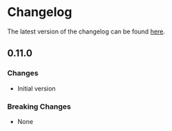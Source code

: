 # Changelog

The latest version of the changelog can be found [here](/Azure/bicep-registry-modules/blob/main/avm/res/network/private-endpoint/CHANGELOG.md).

## 0.11.0

### Changes

- Initial version

### Breaking Changes

- None
